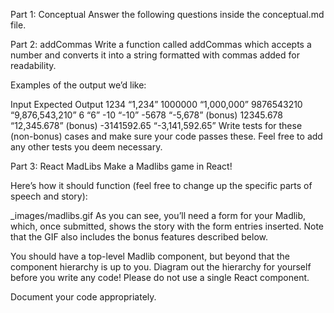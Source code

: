 Part 1: Conceptual
Answer the following questions inside the conceptual.md file.

Part 2: addCommas
Write a function called addCommas which accepts a number and converts it into a string formatted with commas added for readability.

Examples of the output we’d like:

Input	Expected Output
1234	“1,234”
1000000	“1,000,000”
9876543210	“9,876,543,210”
6	“6”
-10	“-10”
-5678	“-5,678”
(bonus) 12345.678	“12,345.678”
(bonus) -3141592.65	“-3,141,592.65”
Write tests for these (non-bonus) cases and make sure your code passes these. Feel free to add any other tests you deem necessary.

Part 3: React MadLibs
Make a Madlibs game in React!

Here’s how it should function (feel free to change up the specific parts of speech and story):

_images/madlibs.gif
As you can see, you’ll need a form for your Madlib, which, once submitted, shows the story with the form entries inserted. Note that the GIF also includes the bonus features described below.

You should have a top-level Madlib component, but beyond that the component hierarchy is up to you. Diagram out the hierarchy for yourself before you write any code! Please do not use a single React component.

Document your code appropriately.
